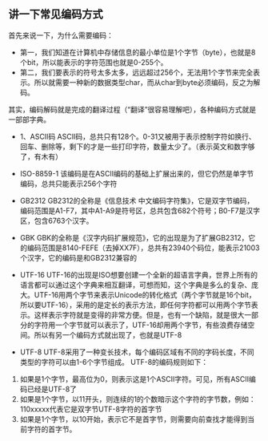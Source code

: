 ## 讲一下常见编码方式

首先来说一下，为什么需要编码：
- 第一，我们知道在计算机中存储信息的最小单位是1个字节（byte），也就是8个bit，所以能表示的字符范围也就是0-255个。
- 第二，我们要表示的符号太多太多，远远超过256个，无法用1个字节来完全表示。所以就需要一种新的数据类型char，而从char到byte必须编码，反之为解码。


其实，编码解码就是完成的翻译过程（“翻译”很容易理解吧），各种编码方式就是一部部字典。

- 1、ASCII码
ASCII码，总共只有128个。0-31又被用于表示控制字符如换行、回车、删除等，剩下的才是一些打印字符，数量太少了。（表示英文和数字够了，有木有）

- ISO-8859-1
该编码是在ASCII编码的基础上扩展出来的，但它仍然是单字节编码，总共只能表示256个字符

- GB2312
GB2312的全称是《信息技术 中文编码字符集》，它是双字节编码，编码范围是A1-F7，其中A1-A9是符号区，总共包含682个符号；B0-F7是汉字区，包含6763个汉字。

- GBK
GBK的全称是《汉字内码扩展规范》，它的出现是为了扩展GB2312，它的编码范围是8140-FEFE（去掉XX7F），总共有23940个码位，能表示21003个汉字，它的编码是和GB2312兼容的

- UTF-16
UTF-16的出现是ISO想要创建一个全新的超语言字典，世界上所有的语言都可以通过这个字典来相互翻译，可想而知，这个字典是多么的复杂、庞大。UTF-16用两个字节来表示Unicode的转化格式（两个字节就是16个bit，所以要UTF-16），采用的是定长的表示方法，即任何字符都可以用两个字节表示。这样表示字符就是变得的非常方便。但是，也有一个缺陷，就是很大一部分的字符用一个字节就可以表示了，UTF-16却用两个字节，有些浪费存储空间。所以有另一个编码方式就出现了，也就是UTF-8

- UTF-8
UTF-8采用了一种变长技术，每个编码区域有不同的字码长度，不同类型的字符可以由1-6个字节组成。
UTF-8的编码规则如下：
1) 如果是1个字节，最高位为0，则表示这是1个ASCII字符。可见，所有ASCII编码已经是UTF-8了
2) 如果是1个字节，以11开头，则连续的1的个数暗示这个字符的字节数，例如：110xxxxx代表它是双字节UTF-8字符的首字节
3) 如果是1个字节，以10开始，表示它不是首字节，则需要向前查找才能得到当前字符的首字节。




